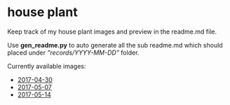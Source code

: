 house plant
===========

Keep track of my house plant images and preview in the readme.md file.

Use __gen_readme.py__ to auto generate all the sub readme.md which should placed under _"records/YYYY-MM-DD"_ folder.

Currently available images:

* [2017-04-30](records/2017-04-30/README.md)
* [2017-05-07](records/2017-05-07/README.md)
* [2017-05-14](records/2017-05-14/README.md)
